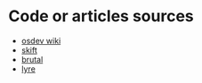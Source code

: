# Code or articles sources 

- [osdev wiki](http://osdev.wiki/)
- [skift](https://github.com/skift-org/skift)
- [brutal](https://github.com/brutal-org/brutal/)
- [lyre](https://github.com/Lyre-OS/klyre/)

